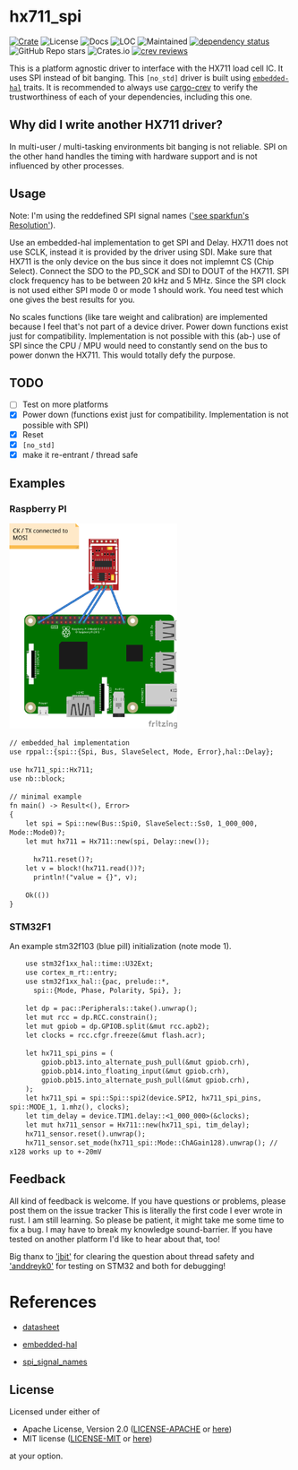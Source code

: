 # hx711_spi

[![Crate](https://img.shields.io/crates/v/hx711_spi?style=plastic)](https://crates.io/crates/hx711_spi)
![License](https://img.shields.io/crates/l/hx711_spi?style=plastic)
![Docs](https://img.shields.io/docsrs/hx711_spi?style=plastic)
![LOC](https://img.shields.io/tokei/lines/github/crjeder/hx711_spi?style=plastic)
![Maintained](https://img.shields.io/maintenance/yes/2022?style=plastic)
[![dependency status](https://deps.rs/repo/github/crjeder/hx711_spi/status.svg)](https://deps.rs/repo/github/crjeder/hx711_spi)
![GitHub Repo stars](https://img.shields.io/github/stars/crjeder/hx711_spi?style=plastic)
![Crates.io](https://img.shields.io/crates/d/hx711_spi?style=plastic)
[![crev reviews](https://web.crev.dev/rust-reviews/badge/crev_count/hx711_spi_bb.png)](https://web.crev.dev/rust-reviews/crate/hx711_spi/)

This is a platform agnostic driver to interface with the HX711 load cell IC. It uses SPI instead of bit banging.
This `[no_std]` driver is built using [`embedded-hal`][2] traits.
It is recommended to always use [cargo-crev](https://github.com/crev-dev/cargo-crev)
to verify the trustworthiness of each of your dependencies, including this one.

## Why did I write another HX711 driver?
In multi-user / multi-tasking environments bit banging is not reliable. SPI on the other hand handles the timing with hardware support and is not influenced by other processes.

## Usage
Note: I'm using the reddefined SPI signal names (['see sparkfun's Resolution'][3]).

Use an embedded-hal implementation to get SPI and Delay.
HX711 does not use SCLK, instead it is provided by the driver using SDI. Make sure
that HX711 is the only device on the bus since it does not implemnt CS (Chip Select).
Connect the SDO to the PD_SCK and SDI to DOUT of the HX711. SPI clock frequency
has to be between 20 kHz and 5 MHz.
Since the SPI clock is not used either SPI mode 0 or mode 1 should work. You need
test which one gives the best results for you.

No scales functions (like tare weight and calibration) are implemented because I feel that's not part of a device driver.
Power down functions exist just for compatibility. Implementation is not possible with this (ab-) use of SPI since the CPU / MPU would need to constantly send on the bus to power donwn the HX711. This would totally defy the purpose.

## TODO

  - [ ] Test on more platforms
  - [X] Power down (functions exist just for compatibility. Implementation is not possible with SPI)
  - [X] Reset
  - [X] `[no_std]`
  - [X] make it re-entrant / thread safe

## Examples
### Raspberry PI
[<img src="examples/hx711_spi_bb.png" width="300">](examples/hx711_spi.fzz)
```text
// embedded_hal implementation
use rppal::{spi::{Spi, Bus, SlaveSelect, Mode, Error},hal::Delay};

use hx711_spi::Hx711;
use nb::block;

// minimal example
fn main() -> Result<(), Error>
{
    let spi = Spi::new(Bus::Spi0, SlaveSelect::Ss0, 1_000_000, Mode::Mode0)?;
    let mut hx711 = Hx711::new(spi, Delay::new());

	  hx711.reset()?;
    let v = block!(hx711.read())?;
 	  println!("value = {}", v);

    Ok(())
}
```

### STM32F1
An example stm32f103 (blue pill) initialization (note mode 1).

```text
    use stm32f1xx_hal::time::U32Ext;
    use cortex_m_rt::entry;
    use stm32f1xx_hal::{pac, prelude::*,
      spi::{Mode, Phase, Polarity, Spi}, };

    let dp = pac::Peripherals::take().unwrap();
    let mut rcc = dp.RCC.constrain();
    let mut gpiob = dp.GPIOB.split(&mut rcc.apb2);
    let clocks = rcc.cfgr.freeze(&mut flash.acr);

    let hx711_spi_pins = (
        gpiob.pb13.into_alternate_push_pull(&mut gpiob.crh),
        gpiob.pb14.into_floating_input(&mut gpiob.crh),
        gpiob.pb15.into_alternate_push_pull(&mut gpiob.crh),
    );
    let hx711_spi = spi::Spi::spi2(device.SPI2, hx711_spi_pins, spi::MODE_1, 1.mhz(), clocks);
    let tim_delay = device.TIM1.delay::<1_000_000>(&clocks);
    let mut hx711_sensor = Hx711::new(hx711_spi, tim_delay);
    hx711_sensor.reset().unwrap();
    hx711_sensor.set_mode(hx711_spi::Mode::ChAGain128).unwrap(); // x128 works up to +-20mV
```


## Feedback
All kind of feedback is welcome. If you have questions or problems, please post them on the issue tracker
This is literally the first code I ever wrote in rust. I am still learning. So please be patient, it might take me some time to fix a bug. I may have to break my knowledge sound-barrier.
If you have tested on another platform I'd like to hear about that, too!

Big thanx to ['jbit'](https://github.com/jbit) for clearing the question about thread safety
and ['anddreyk0'](https://github.com/andreyk0) for testing on STM32 and both for debugging!


# References

  - [datasheet][1]

[1]: https://cdn.sparkfun.com/datasheets/Sensors/ForceFlex/hx711_english.pdf

  - [embedded-hal][2]

[2]: https://github.com/rust-embedded/embedded-hal

  - [spi_signal_names][3]

[3]: https://www.sparkfun.com/spi_signal_names

## License

Licensed under either of

  - Apache License, Version 2.0 ([LICENSE-APACHE](LICENSE-APACHE) or
  [here](http://www.apache.org/licenses/LICENSE-2.0))
  - MIT license ([LICENSE-MIT](LICENSE-MIT) or [here](http://opensource.org/licenses/MIT))

at your option.
